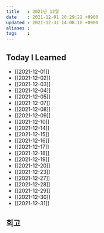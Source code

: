 ```yaml
---
title   : 2021년 12월
date    : 2021-12-01 20:29:22 +0900
updated : 2021-12-31 14:08:18 +0900
aliases : 
tags    : 
---
```

## Today I Learned
- [[2021-12-01]]
- [[2021-12-02]]
- [[2021-12-03]]
- [[2021-12-04]]
- [[2021-12-05]]
- [[2021-12-07]]
- [[2021-12-08]]
- [[2021-12-09]]
- [[2021-12-10]]
- [[2021-12-14]]
- [[2021-12-15]]
- [[2021-12-16]]
- [[2021-12-17]]
- [[2021-12-18]]
- [[2021-12-19]]
- [[2021-12-20]]
- [[2021-12-23]]
- [[2021-12-27]]
- [[2021-12-28]]
- [[2021-12-29]]
- [[2021-12-30]]
- [[2021-12-31]]

## 회고
